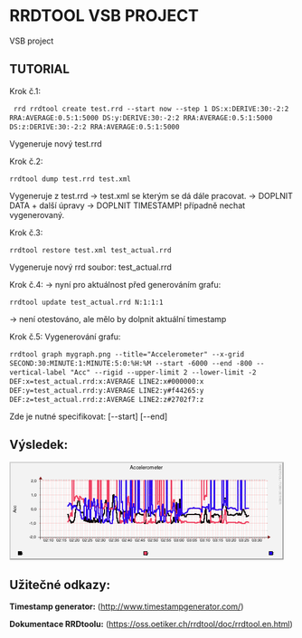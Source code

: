 # RRDTOOL VSB PROJECT

VSB project

## TUTORIAL

Krok č.1:
```
 rrd rrdtool create test.rrd --start now --step 1 DS:x:DERIVE:30:-2:2 RRA:AVERAGE:0.5:1:5000 DS:y:DERIVE:30:-2:2 RRA:AVERAGE:0.5:1:5000 DS:z:DERIVE:30:-2:2 RRA:AVERAGE:0.5:1:5000
```
Vygeneruje nový test.rrd


Krok č.2:
```
rrdtool dump test.rrd test.xml
```
Vygeneruje z test.rrd -> test.xml se kterým se dá dále pracovat.
-> DOPLNIT DATA + další úpravy
-> DOPLNIT TIMESTAMP! případně nechat vygenerovaný.


Krok č.3:
```
rrdtool restore test.xml test_actual.rrd
```
Vygeneruje nový rrd soubor: test_actual.rrd


Krok č.4:
-> nyní pro aktuálnost před generováním grafu:
```
rrdtool update test_actual.rrd N:1:1:1
```
-> není otestováno, ale mělo by dolpnit aktuální timestamp


Krok č.5:
Vygenerování grafu:
```
rrdtool graph mygraph.png --title="Accelerometer" --x-grid SECOND:30:MINUTE:1:MINUTE:5:0:%H:%M --start -6000 --end -800 --vertical-label "Acc" --rigid --upper-limit 2 --lower-limit -2 DEF:x=test_actual.rrd:x:AVERAGE LINE2:x#000000:x DEF:y=test_actual.rrd:y:AVERAGE LINE2:y#f44265:y DEF:z=test_actual.rrd:z:AVERAGE LINE2:z#2702f7:z
```
Zde je nutné specifikovat: [--start] [--end]

## Výsledek:
![alt text](https://github.com/besters/vsb-rrdtool/blob/master/mygraph.png?raw=true)

## Užitečné odkazy:

**Timestamp generator:** (http://www.timestampgenerator.com/)

**Dokumentace RRDtoolu:** (https://oss.oetiker.ch/rrdtool/doc/rrdtool.en.html)